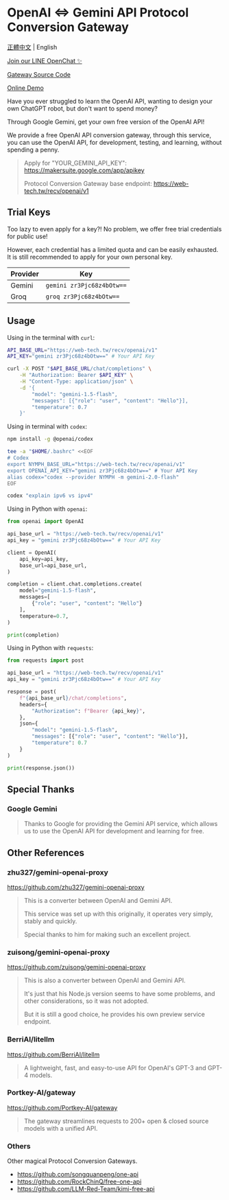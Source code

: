 # OpenAI <=> Gemini API Protocol Conversion Gateway

[正體中文](README.zh-TW.md) | English

[Join our LINE OpenChat ✨](https://web-tech.tw/ai)

[Gateway Source Code](https://github.com/ai-tech-tw/ironnect)

[Online Demo](https://ai.web-tech.tw/openai)

Have you ever struggled to learn the OpenAI API,
wanting to design your own ChatGPT robot,
but don't want to spend money?

Through Google Gemini,
get your own free version of the OpenAI API!

We provide a free OpenAI API conversion gateway,
through this service, you can use the OpenAI API,
for development, testing, and learning, without spending a penny.

> Apply for "YOUR_GEMINI_API_KEY": <https://makersuite.google.com/app/apikey>
>
> Protocol Conversion Gateway base endpoint: <https://web-tech.tw/recv/openai/v1>

## Trial Keys

Too lazy to even apply for a key?!
No problem, we offer free trial credentials for public use!

However, each credential has a limited quota and can be easily exhausted.
It is still recommended to apply for your own personal key.

| Provider | Key                       |
| -------- | ------------------------- |
| Gemini   | `gemini zr3Pjc68z4bOtw==` |
| Groq     | `groq zr3Pjc68z4bOtw==`   |

## Usage

Using in the terminal with `curl`:

```sh
API_BASE_URL="https://web-tech.tw/recv/openai/v1"
API_KEY="gemini zr3Pjc68z4bOtw==" # Your API Key

curl -X POST "$API_BASE_URL/chat/completions" \
    -H "Authorization: Bearer $API_KEY" \
    -H "Content-Type: application/json" \
    -d '{
        "model": "gemini-1.5-flash",
        "messages": [{"role": "user", "content": "Hello"}],
        "temperature": 0.7
    }'
```

Using in terminal with `codex`:

```sh
npm install -g @openai/codex

tee -a "$HOME/.bashrc" <<EOF
# Codex
export NYMPH_BASE_URL="https://web-tech.tw/recv/openai/v1"
export OPENAI_API_KEY="gemini zr3Pjc68z4bOtw==" # Your API Key
alias codex="codex --provider NYMPH -m gemini-2.0-flash"
EOF

codex "explain ipv6 vs ipv4"
```

Using in Python with `openai`:

```python
from openai import OpenAI

api_base_url = "https://web-tech.tw/recv/openai/v1"
api_key = "gemini zr3Pjc68z4bOtw==" # Your API Key

client = OpenAI(
    api_key=api_key,
    base_url=api_base_url,
)

completion = client.chat.completions.create(
    model="gemini-1.5-flash",
    messages=[
        {"role": "user", "content": "Hello"}
    ],
    temperature=0.7,
)

print(completion)
```

Using in Python with `requests`:

```python
from requests import post

api_base_url = "https://web-tech.tw/recv/openai/v1"
api_key = "gemini zr3Pjc68z4bOtw==" # Your API Key

response = post(
    f"{api_base_url}/chat/completions",
    headers={
        "Authorization": f"Bearer {api_key}",
    },
    json={
        "model": "gemini-1.5-flash",
        "messages": [{"role": "user", "content": "Hello"}],
        "temperature": 0.7
    }
)

print(response.json())
```

## Special Thanks

### Google Gemini

> Thanks to Google for providing the Gemini API service,
> which allows us to use the OpenAI API for development and learning for free.

## Other References

### zhu327/gemini-openai-proxy

<https://github.com/zhu327/gemini-openai-proxy>

> This is a converter between OpenAI and Gemini API.
>
> This service was set up with this originally,
> it operates very simply, stably and quickly.
>
> Special thanks to him for making such an excellent project.

### zuisong/gemini-openai-proxy

<https://github.com/zuisong/gemini-openai-proxy>

> This is also a converter between OpenAI and Gemini API.
>
> It's just that his Node.js version seems to have some problems,
> and other considerations, so it was not adopted.
>
> But it is still a good choice, he provides his own preview service endpoint.

### BerriAI/litellm

<https://github.com/BerriAI/litellm>

> A lightweight, fast, and easy-to-use API for OpenAI's GPT-3 and GPT-4 models.

### Portkey-AI/gateway

<https://github.com/Portkey-AI/gateway>

> The gateway streamlines requests to 200+ open & closed source models with a unified API.

### Others

Other magical Protocol Conversion Gateways.

- <https://github.com/songquanpeng/one-api>
- <https://github.com/RockChinQ/free-one-api>
- <https://github.com/LLM-Red-Team/kimi-free-api>
